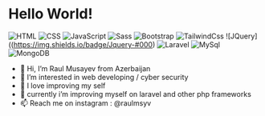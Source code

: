 # Hello World!

![HTML](https://img.shields.io/badge/HTML-orange)
![CSS](https://img.shields.io/badge/CSS-blue)
![JavaScript](https://img.shields.io/badge/JavaScript-yellow)
![Sass](https://img.shields.io/badge/SASS-purple)
![Bootstrap](https://img.shields.io/badge/BootStrap-blueviolet)
![TailwindCss](https://img.shields.io/badge/TailwindCSS-#39B2AC)
![JQuery]((https://img.shields.io/badge/Jquery-#000)
![Laravel](https://img.shields.io/badge/Jquery-red)
![MySql](https://img.shields.io/badge/MYSQL-black)
![MongoDB](https://img.shields.io/badge/MongoDB-green)


<ul>
    <li>👋 Hi, I’m Raul Musayev from Azerbaijan</li>
    <li>👀 I’m interested in web developing / cyber security</li>
    <li>🌟 I love improving my self</li>
    <li>🌱 currently i’m improving myself on laravel and other php frameworks</li>
    <li>📫 Reach me on instagram : @raulmsyv</li>
</ul>
